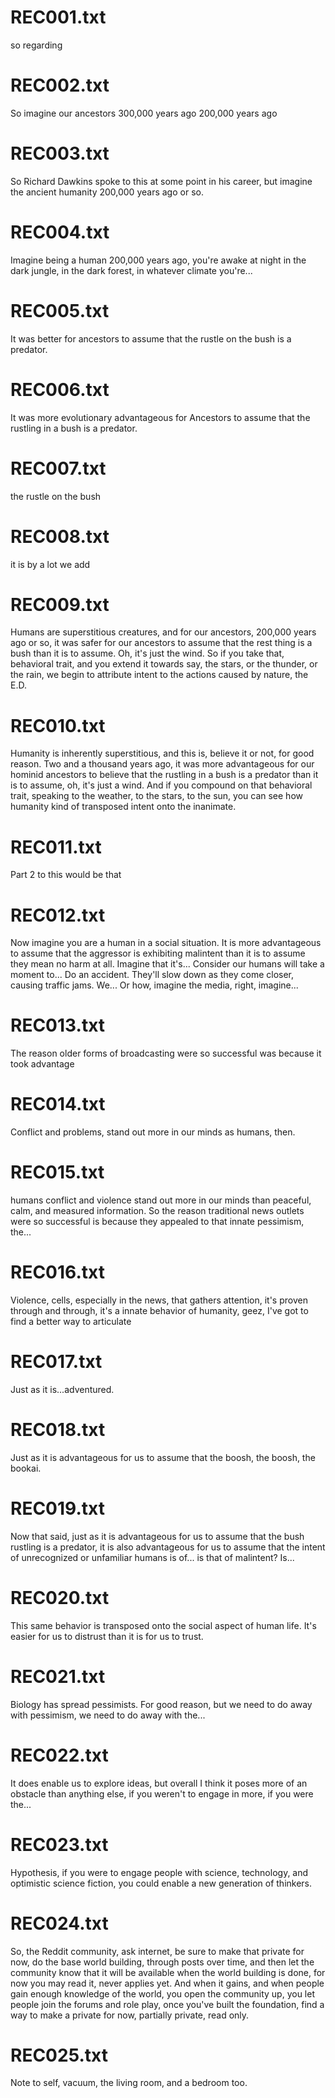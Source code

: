 
# REC001.txt
so
regarding


# REC002.txt
So imagine our ancestors 300,000 years ago 200,000 years ago


# REC003.txt
So Richard Dawkins spoke to this at some point in his career, but imagine the ancient humanity
200,000 years ago or so.


# REC004.txt
Imagine being a human 200,000 years ago, you're awake at night in the dark jungle,
in the dark forest, in whatever climate you're...


# REC005.txt
It was better for ancestors to assume that the rustle on the bush is a predator.


# REC006.txt
It was more evolutionary advantageous for Ancestors to assume that the rustling in a bush is a predator.


# REC007.txt
the rustle on the bush


# REC008.txt
it is by a lot we add


# REC009.txt
Humans are superstitious creatures, and for our ancestors,
200,000 years ago or so, it was safer for our ancestors
to assume that the rest thing is a bush than it is to assume.
Oh, it's just the wind.
So if you take that,
behavioral trait, and you extend it towards say,
the stars, or the thunder, or the rain,
we begin to attribute intent to the actions caused by nature,
the E.D.


# REC010.txt
Humanity is inherently superstitious, and this is, believe it or not, for good reason.
Two and a thousand years ago, it was more advantageous for our hominid ancestors to believe
that the rustling in a bush is a predator than it is to assume, oh, it's just a wind.
And if you compound on that behavioral trait, speaking to the weather, to the stars, to the sun,
you can see how humanity kind of transposed intent onto the inanimate.


# REC011.txt
Part 2 to this would be that


# REC012.txt
Now imagine you are a human in a social situation.
It is more advantageous to assume that the aggressor is exhibiting malintent than it
is to assume they mean no harm at all.
Imagine that it's...
Consider our humans will take a moment to...
Do an accident.
They'll slow down as they come closer, causing traffic jams.
We...
Or how, imagine the media, right, imagine...


# REC013.txt
The reason older forms of broadcasting were so successful was because it took advantage


# REC014.txt
Conflict and problems, stand out more in our minds as humans, then.


# REC015.txt
humans conflict and violence stand out more in our minds than peaceful, calm, and measured
information.
So the reason traditional news outlets were so successful is because they appealed to
that innate pessimism, the...


# REC016.txt
Violence, cells, especially in the news, that gathers attention, it's proven through
and through, it's a innate behavior of humanity, geez, I've got to find a better way to articulate


# REC017.txt
Just as it is...adventured.


# REC018.txt
Just as it is advantageous for us to assume that the boosh, the boosh, the bookai.


# REC019.txt
Now that said, just as it is advantageous for us to assume that the bush rustling is
a predator, it is also advantageous for us to assume that the intent of unrecognized
or unfamiliar humans is of... is that of malintent? Is...


# REC020.txt
This same behavior is transposed onto the social aspect of human life.
It's easier for us to distrust than it is for us to trust.


# REC021.txt
Biology has spread pessimists.
For good reason, but we need to do away with pessimism, we need to do away with the...


# REC022.txt
It does enable us to explore ideas, but overall I think it poses more of an obstacle than
anything else, if you weren't to engage in more, if you were the...


# REC023.txt
Hypothesis, if you were to engage people with science, technology, and optimistic science
fiction, you could enable a new generation of thinkers.


# REC024.txt
So, the Reddit community, ask internet, be sure to make that private for now, do the
base world building, through posts over time, and then let the community know that it will
be available when the world building is done, for now you may read it, never applies yet.
And when it gains, and when people gain enough knowledge of the world, you open the
community up, you let people join the forums and role play, once you've built the foundation,
find a way to make a private for now, partially private, read only.


# REC025.txt
Note to self, vacuum, the living room, and a bedroom too.

